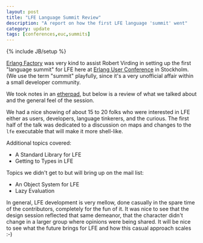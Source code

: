 ```yaml
---
layout: post
title: "LFE Language Summit Review"
description: "A report on how the first LFE language 'summit' went"
category: update
tags: [conferences,euc,summits]
---
```

{% include JB/setup %}

<a href="http://www.erlang-factory.com/">Erlang Factory</a> was very kind to
assist Robert Virding in setting up the first "language summit" for LFE here at
<a href="http://www.erlang-factory.com/euc2014">Erlang User Conference</a>
in Stockholm. (We use the term "summit" playfully, since it's a very unofficial
affair within a small developer community.

We took notes in an
<a href="https://etherpad.wikimedia.org/p/lfe-design-summit-euc2014">etherpad</a>,
but below is a review of what we talked about and the general feel of the session.

We had a nice showing of about 15 to 20 folks who were interested in LFE either
as users, developers, language tinkerers, and the curious. The first half of
the talk was dedicated to a discussion on maps and changes to the
<code>lfe</code> executable that will make it more shell-like.

Additional topics covered:
* A Standard Library for LFE
* Getting to Types in LFE

Topics we didn't get to but will bring up on the mail list:
* An Object System for LFE
* Lazy Evaluation

In general, LFE development is very mellow, done casually in the spare time of
the contributors, completely for the fun of it. It was nice to see that the design
session reflected that same demeanor, that the character didn't change in a larger
group where opinions were being shared. It will be nice to see what the future 
brings for LFE and how this casual approach scales :-)
